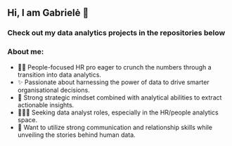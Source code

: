 ## Hi, I am Gabrielė 👋

### Check out my data analytics projects in the repositories below

### About me:

- 👯‍♀️ People-focused HR pro eager to crunch the numbers through a transition into data analytics.
- ✨ Passionate about harnessing the power of data to drive smarter organisational decisions.
- 🧠 Strong strategic mindset combined with analytical abilities to extract actionable insights.
- 🕵🏻‍♀️ Seeking data analyst roles, especially in the HR/people analytics space.
- 💬 Want to utilize strong communication and relationship skills while unveiling the stories behind human data.
  

